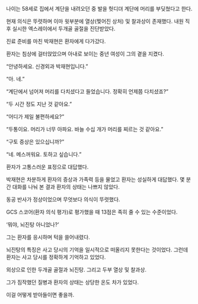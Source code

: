 나이는 58세로 집에서 계단을 내려오던 중 발을 헛디뎌 계단에 머리를 부딪쳤다고 한다.

현재 의식은 뚜렷하며 이마 윗부분에 열상(찢어진 상처) 및 찰과상이 존재했다. 내원 직후 실시한 엑스레이에서 두개골 골절을 진단받았다.

진료 준비를 마친 박재현은 환자에게 다가갔다.

환자는 침상에 걸터앉았으며 아내로 보이는 중년 여성이 그의 곁을 지켰다.

“안녕하세요. 신경외과 박재현입니다.”

“아. 네.”

“계단에서 넘어져 머리를 다치셨다고 들었습니다. 정확히 언제쯤 다치셨죠?”

“두 시간 정도 지난 것 같아요.”

“어디가 제일 불편하세요?”

“두통이요. 머리가 너무 아파요. 바늘 수십 개가 머리를 찌르는 것 같아요.”

“구토 증상은 있으십니까?”

“네. 메스꺼워요. 토하고 싶습니다.”

환자가 고통스러운 표정으로 대답했다.

박재현은 차분하게 환자의 증상과 가족력 등을 물었고 환자는 성실하게 대답했다. 몇 분간 대화를 나눠 본 결과 환자의 상태는 나쁘지 않았다.

동공 반사가 정상이었으며 무엇보다 의식이 뚜렷했다.

GCS 스코어(환자 의식 평가)로 평가했을 때 13점은 족히 줄 수 있는 수준이었다.

‘뭐야, 뇌진탕 아니었나?’

그는 환자를 응시하며 턱을 쓸어내렸다.

뇌진탕의 특징은 사고 당시의 기억을 일시적으로 떠올리지 못한다는 것이었다. 그런데 환자는 사고 당시를 정확하게 기억하고 있었다.

외상으로 인한 두개골 골절과 뇌진탕. 그리고 두부 열상 및 찰과상.

그가 짐작했던 질병과 환자의 상태는 상당한 온도 차가 있었다.

이걸 어떻게 받아들이면 좋을까.